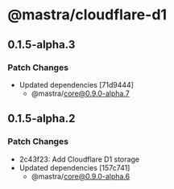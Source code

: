 # @mastra/cloudflare-d1

## 0.1.5-alpha.3

### Patch Changes

- Updated dependencies [71d9444]
  - @mastra/core@0.9.0-alpha.7

## 0.1.5-alpha.2

### Patch Changes

- 2c43f23: Add Cloudflare D1 storage
- Updated dependencies [157c741]
  - @mastra/core@0.9.0-alpha.6
